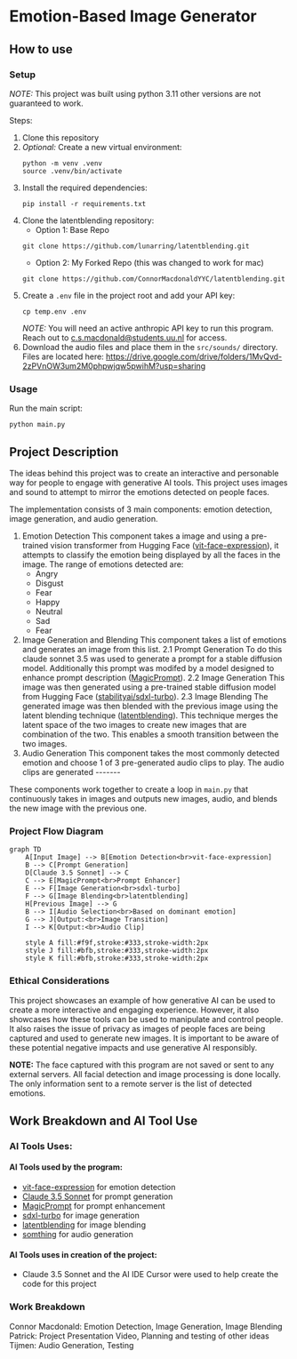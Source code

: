 # Emotion-Based Image Generator
## How to use
### Setup

*NOTE:* This project was built using python 3.11 other versions are not guaranteed to work.

Steps:

1. Clone this repository
2. *Optional:* Create a new virtual environment:
   ```
   python -m venv .venv
   source .venv/bin/activate
   ```
3. Install the required dependencies:
   ```
   pip install -r requirements.txt
   ```
4. Clone the latentblending repository:
   - Option 1: Base Repo   
   ```
   git clone https://github.com/lunarring/latentblending.git
   ```
   - Option 2: My Forked Repo (this was changed to work for mac)
   ```
   git clone https://github.com/ConnorMacdonaldYYC/latentblending.git
   ```
5. Create a `.env` file in the project root and add your API key:
   ```
   cp temp.env .env
   ```
   *NOTE:* You will need an active anthropic API key to run this program. Reach out to c.s.macdonald@students.uu.nl for access.
6. Download the audio files and place them in the `src/sounds/` directory.
Files are located here: https://drive.google.com/drive/folders/1MvQvd-2zPVnOW3um2M0phpwjqw5pwihM?usp=sharing


### Usage

Run the main script:
```
python main.py
```

## Project Description
The ideas behind this project was to create an interactive and personable way for people to engage with generative AI tools. This project uses images and sound to attempt to mirror the emotions detected on people faces. 

The implementation consists of 3 main components: emotion detection, image generation, and audio generation.

1. Emotion Detection 
   This component takes a image and using a pre-trained vision transformer from Hugging Face ([vit-face-expression](https://huggingface.co/trpakov/vit-face-expression)), it attempts to classify the emotion being displayed by all the faces in the image. 
   The range of emotions detected are:
   - Angry
   - Disgust
   - Fear
   - Happy
   - Neutral
   - Sad
   - Fear
2. Image Generation and Blending
   This component takes a list of emotions and generates an image from this list. 
   2.1 Prompt Generation
   To do this claude sonnet 3.5 was used to generate a prompt for a stable diffusion model. Additionally this prompt was modifed by a model designed to enhance prompt description ([MagicPrompt](https://huggingface.co/Gustavosta/MagicPrompt-Stable-Diffusion)).
   2.2 Image Generation
   This image was then generated using a pre-trained stable diffusion model from Hugging Face ([stabilityai/sdxl-turbo](https://huggingface.co/stabilityai/sdxl-turbo)). 
   2.3 Image Blending
   The generated image was then blended with the previous image using the latent blending technique ([latentblending](https://github.com/lunarring/latentblending.git)). This technique merges the latent space of the two images to create new images that are combination of the two. This enables a smooth transition between the two images.
3. Audio Generation
   This component takes the most commonly detected emotion and choose 1 of 3 pre-generated audio clips to play.
   The audio clips are generated -------


These components work together to create a loop in `main.py` that continuously takes in images and outputs new images, audio, and blends the new image with the previous one.
### Project Flow Diagram

```mermaid
graph TD
    A[Input Image] --> B[Emotion Detection<br>vit-face-expression]
    B --> C[Prompt Generation]
    D[Claude 3.5 Sonnet] --> C
    C --> E[MagicPrompt<br>Prompt Enhancer]
    E --> F[Image Generation<br>sdxl-turbo]
    F --> G[Image Blending<br>latentblending]
    H[Previous Image] --> G
    B --> I[Audio Selection<br>Based on dominant emotion]
    G --> J[Output:<br>Image Transition]
    I --> K[Output:<br>Audio Clip]

    style A fill:#f9f,stroke:#333,stroke-width:2px
    style J fill:#bfb,stroke:#333,stroke-width:2px
    style K fill:#bfb,stroke:#333,stroke-width:2px
```

### Ethical Considerations
This project showcases an example of how generative AI can be used to create a more interactive and engaging experience. However, it also showcases how these tools can be used to manipulate and control people. It also raises the issue of privacy as images of people faces are being captured and used to generate new images. It is important to be aware of these potential negative impacts and use generative AI responsibly.

**NOTE:** The face captured with this program are not saved or sent to any external servers. All facial detection and image processing is done locally. The only information sent to a remote server is the list of detected emotions.

## Work Breakdown and AI Tool Use
### AI Tools Uses:
#### AI Tools used by the program:
- [vit-face-expression](https://huggingface.co/trpakov/vit-face-expression) for emotion detection
- [Claude 3.5 Sonnet](https://www.anthropic.com/docs/api-reference/claude-3-sonnet) for prompt generation
- [MagicPrompt](https://huggingface.co/Gustavosta/MagicPrompt-Stable-Diffusion) for prompt enhancement
- [sdxl-turbo](https://huggingface.co/stabilityai/sdxl-turbo) for image generation
- [latentblending](https://github.com/lunarring/latentblending.git) for image blending
- [somthing]() for audio generation

#### AI Tools uses in creation of the project: 
- Claude 3.5 Sonnet and the AI IDE Cursor were used to help create the code for this project

### Work Breakdown
Connor Macdonald: Emotion Detection, Image Generation, Image Blending
Patrick: Project Presentation Video, Planning and testing of other ideas
Tijmen: Audio Generation, Testing

